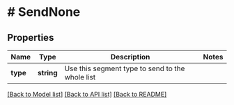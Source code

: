# # SendNone

## Properties

Name | Type | Description | Notes
------------ | ------------- | ------------- | -------------
**type** | **string** | Use this segment type to send to the whole list | 

[[Back to Model list]](../../README.md#documentation-for-models) [[Back to API list]](../../README.md#documentation-for-api-endpoints) [[Back to README]](../../README.md)


